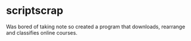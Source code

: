 # scriptscrap
Was bored of taking note so created a program that downloads, rearrange and classifies online courses.
